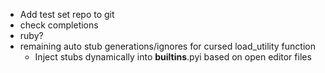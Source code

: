- Add test set repo to git
- check completions
- ruby?
- remaining auto stub generations/ignores for cursed load_utility function
  - Inject stubs dynamically into **builtins**.pyi based on open editor files
